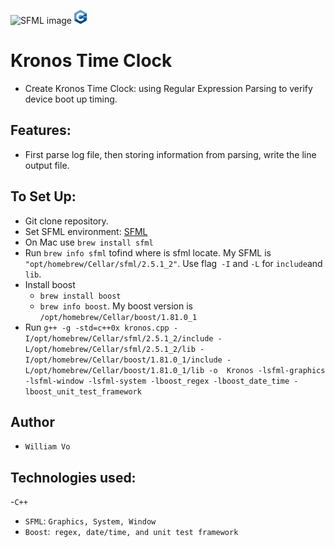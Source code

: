 ![SFML image](https://img.shields.io/badge/-white?style=for-the-badge&logo=SFML&logoColor=8CC445)
<img src="cpp_logo.png" height="22">
# Kronos Time Clock
- Create Kronos Time Clock: using Regular Expression Parsing to verify device boot up timing.

## Features:
- First parse log file, then storing information from parsing, write the line output file.

## To Set Up:
- Git clone repository.
- Set SFML environment:
[SFML](https://www.sfml-dev.org/)
- On Mac use `brew install sfml`
- Run `brew info sfml`   tofind where is sfml locate. My SFML is `"opt/homebrew/Cellar/sfml/2.5.1_2"`. Use flag` -I` and `-L` for  `include`and `lib`.
- Install boost
  - `brew install boost`
  - `brew info boost`. My boost version is `/opt/homebrew/Cellar/boost/1.81.0_1`
- Run `g++ -g -std=c++0x kronos.cpp -I/opt/homebrew/Cellar/sfml/2.5.1_2/include -L/opt/homebrew/Cellar/sfml/2.5.1_2/lib -I/opt/homebrew/Cellar/boost/1.81.0_1/include -L/opt/homebrew/Cellar/boost/1.81.0_1/lib -o  Kronos -lsfml-graphics -lsfml-window -lsfml-system -lboost_regex -lboost_date_time -lboost_unit_test_framework`

## Author
- `William Vo`
## Technologies used:
-`C++`
- `SFML`: `Graphics, System, Window`
- `Boost`:` regex, date/time, and unit test framework`



